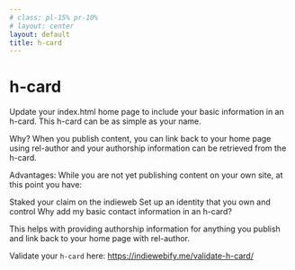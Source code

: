 ```yaml
---
# class: pl-15% pr-10%
# layout: center
layout: default
title: h-card
---
```


<h1>h-card</h1>

<Transform scale="0.9">

Update your index.html home page to include your basic information in an h-card. This h-card can be as simple as your name.

Why? When you publish content, you can link back to your home page using rel-author and your authorship information can be retrieved from the h-card.

Advantages: While you are not yet publishing content on your own site, at this point you have:

Staked your claim on the indieweb
Set up an identity that you own and control
Why add my basic contact information in an h-card?

This helps with providing authorship information for anything you publish and link back to your home page with rel-author.

Validate your `h-card` here: https://indiewebify.me/validate-h-card/

</Transform>

<!--
Check the u-url class used here.
https://gitlab.com/nolith/indieweb-template/-/blob/master/source/index.html?ref_type=heads
-->
